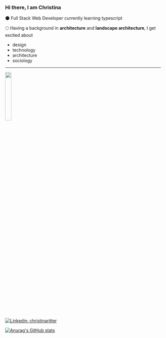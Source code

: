 ### Hi there, I am Christina

:new_moon: Full Stack Web Developer currently learning typescript

:full_moon: Having a background in **architecture** and **landscape architecture**, I get excited about
* design    
* technology   
* architecture 
* sociology      

---
<img src="https://media.giphy.com/media/JpCXB894hA1rgd94u9/giphy.gif" width=20% height=20%>


[![Linkedin: christinaritter](https://img.shields.io/badge/-christinaritter-blue?style=flat-square&logo=Linkedin&logoColor=white&link=https://www.linkedin.com/in/christinaritter/)](https://www.linkedin.com/in/christina-ritter-90627819b/)

[![Anurag's GitHub stats](https://github-readme-stats.vercel.app/api?username=anuraghazra)](https://github.com/anuraghazra/github-readme-stats)
